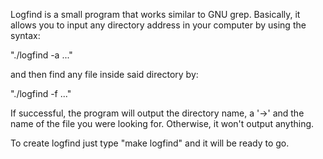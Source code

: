Logfind is a small program that works similar to GNU grep. 
Basically, it allows you to input any directory address 
in your computer by using the syntax:

"./logfind -a <directory1> <directory2> ..."

and then find any file inside said directory by:

"./logfind -f <filename1> <filename2> ..."

If successful, the program will output the directory name, a '->' and the name of 
the file you were looking for. Otherwise, it won't output anything.

To create logfind just type "make logfind" and it will be ready
to go.
